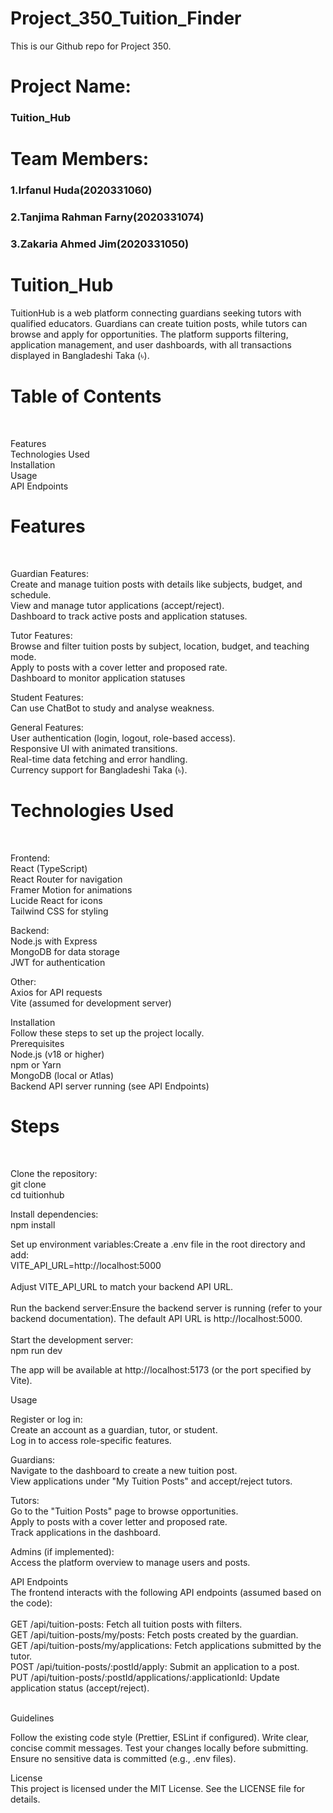 # Project_350_Tuition_Finder
This is our Github repo for Project 350.
<h1>Project Name:</h1> 
<h3>Tuition_Hub</h3>
<h1>Team Members:</h1>
<h3>1.Irfanul Huda(2020331060)</h3>
<h3>2.Tanjima Rahman Farny(2020331074)</h3>
<h3>3.Zakaria Ahmed Jim(2020331050)</h3>

<h1>Tuition_Hub</h1>
TuitionHub is a web platform connecting guardians seeking tutors with qualified educators. Guardians can create tuition posts, while tutors can browse and apply for opportunities. The platform supports filtering, application management, and user dashboards, with all transactions displayed in Bangladeshi Taka (৳).<br>
<h1>Table of Contents</h1><br>

Features<br>
Technologies Used<br>
Installation<br>
Usage<br>
API Endpoints<br>

<h1>Features</h1><br>


Guardian Features:<br>
Create and manage tuition posts with details like subjects, budget, and schedule.<br>
View and manage tutor applications (accept/reject).<br>
Dashboard to track active posts and application statuses.<br>


Tutor Features:<br>
Browse and filter tuition posts by subject, location, budget, and teaching mode.<br>
Apply to posts with a cover letter and proposed rate.<br>
Dashboard to monitor application statuses<br>

Student Features:<br>
Can use ChatBot to study and analyse weakness.<br>

General Features:<br>
User authentication (login, logout, role-based access).<br>
Responsive UI with animated transitions.<br>
Real-time data fetching and error handling.<br>
Currency support for Bangladeshi Taka (৳).<br>



<h1>Technologies Used</h1><br>

Frontend:<br>
React (TypeScript)<br>
React Router for navigation<br>
Framer Motion for animations<br>
Lucide React for icons<br>
Tailwind CSS for styling<br>


Backend: <br>
Node.js with Express<br>
MongoDB for data storage<br>
JWT for authentication<br>


Other:<br>
Axios for API requests<br>
Vite (assumed for development server)<br>



Installation<br>
Follow these steps to set up the project locally.<br>
Prerequisites
<br>
Node.js (v18 or higher)<br>
npm or Yarn<br>
MongoDB (local or Atlas)<br>
Backend API server running (see API Endpoints)
<br>
<h1>Steps</h1><br>

Clone the repository:<br>
git clone <link><br>
cd tuitionhub<br>


Install dependencies:<br>
npm install<br>


Set up environment variables:Create a .env file in the root directory and add:<br>
VITE_API_URL=http://localhost:5000<br>
<br>
Adjust VITE_API_URL to match your backend API URL.<br>
<br>
Run the backend server:Ensure the backend server is running (refer to your backend documentation). The default API URL is http://localhost:5000.<br>
<br>
Start the development server:<br>
npm run dev<br>

The app will be available at http://localhost:5173 (or the port specified by Vite).<br>


Usage<br>

Register or log in:<br>
Create an account as a guardian, tutor, or student.<br>
Log in to access role-specific features.<br>


Guardians:<br>
Navigate to the dashboard to create a new tuition post.<br>
View applications under "My Tuition Posts" and accept/reject tutors.<br>


Tutors:<br>
Go to the "Tuition Posts" page to browse opportunities.<br>
Apply to posts with a cover letter and proposed rate.<br>
Track applications in the dashboard.<br>


Admins (if implemented):<br>
Access the platform overview to manage users and posts.<br>



API Endpoints<br>
The frontend interacts with the following API endpoints (assumed based on the code):<br>
<br>
GET /api/tuition-posts: Fetch all tuition posts with filters.<br>
GET /api/tuition-posts/my/posts: Fetch posts created by the guardian.<br>
GET /api/tuition-posts/my/applications: Fetch applications submitted by the tutor.<br>
POST /api/tuition-posts/:postId/apply: Submit an application to a post.<br>
PUT /api/tuition-posts/:postId/applications/:applicationId: Update application status (accept/reject).<br>
<br>


Guidelines<br>

Follow the existing code style (Prettier, ESLint if configured).
Write clear, concise commit messages.
Test your changes locally before submitting.
Ensure no sensitive data is committed (e.g., .env files).

License<br>
This project is licensed under the MIT License. See the LICENSE file for details.
